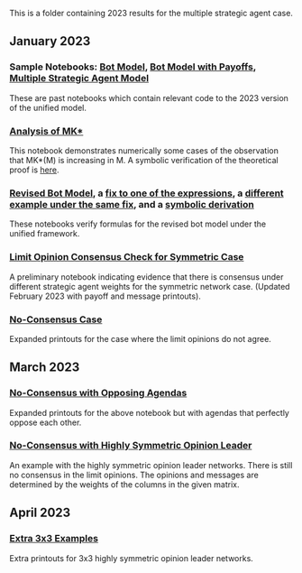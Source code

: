 This is a folder containing 2023 results for the multiple strategic agent case.

## January 2023

### Sample Notebooks: [Bot Model](https://github.com/weiliubc/strategic_influencer_of_naive_agents/blob/main/multiple_agent_case/bot_model_sample.ipynb), [Bot Model with Payoffs](https://github.com/weiliubc/strategic_influencer_of_naive_agents/blob/main/multiple_agent_case/bot_model_sample_with_payoffs.ipynb), [Multiple Strategic Agent Model](https://github.com/weiliubc/strategic_influencer_of_naive_agents/blob/main/multiple_agent_case/multi_model_sample.ipynb)
These are past notebooks which contain relevant code to the 2023 version of the unified model.

### [Analysis of MK*](https://github.com/weiliubc/strategic_influencer_of_naive_agents/blob/main/multiple_agent_case/mk_star.ipynb)
This notebook demonstrates numerically some cases of the observation that MK*(M) is increasing in M. A symbolic verification of the theoretical proof is [here](https://github.com/weiliubc/strategic_influencer_of_naive_agents/blob/main/multiple_agent_case/mk_star_sign.ipynb).

### [Revised Bot Model](https://github.com/weiliubc/strategic_influencer_of_naive_agents/blob/main/multiple_agent_case/revised_bot_model.ipynb), a [fix to one of the expressions](https://github.com/weiliubc/strategic_influencer_of_naive_agents/blob/main/multiple_agent_case/revised_bot_model_redo.ipynb), a [different example under the same fix](https://github.com/weiliubc/strategic_influencer_of_naive_agents/blob/main/multiple_agent_case/revised_bot_model_redo2.ipynb), and a [symbolic derivation](https://github.com/weiliubc/strategic_influencer_of_naive_agents/blob/main/multiple_agent_case/symbolic_bot_K_verification.ipynb)
These notebooks verify formulas for the revised bot model under the unified framework.

### [Limit Opinion Consensus Check for Symmetric Case](https://github.com/weiliubc/strategic_influencer_of_naive_agents/blob/main/multiple_agent_case/mus_weighted_symmetric_consensus_check.ipynb)
A preliminary notebook indicating evidence that there is consensus under different strategic agent weights for the symmetric network case. (Updated February 2023 with payoff and message printouts).

### [No-Consensus Case](https://github.com/weiliubc/strategic_influencer_of_naive_agents/blob/main/multiple_agent_case/clear_non_consensus.ipynb)
Expanded printouts for the case where the limit opinions do not agree.

## March 2023

### [No-Consensus with Opposing Agendas](https://github.com/weiliubc/strategic_influencer_of_naive_agents/blob/main/multiple_agent_case/opposing_agenda_non_consensus.ipynb)
Expanded printouts for the above notebook but with agendas that perfectly oppose each other.

### [No-Consensus with Highly Symmetric Opinion Leader](https://github.com/weiliubc/strategic_influencer_of_naive_agents/blob/main/multiple_agent_case/opposing_nonconsensus_symmetric.ipynb)
An example with the highly symmetric opinion leader networks. There is still no consensus in the limit opinions. The opinions and messages are determined by the weights of the columns in the given matrix.

## April 2023

### [Extra 3x3 Examples](https://github.com/weiliubc/strategic_influencer_of_naive_agents/blob/main/multiple_agent_case/6_3_1.ipynb)
Extra printouts for 3x3 highly symmetric opinion leader networks.
